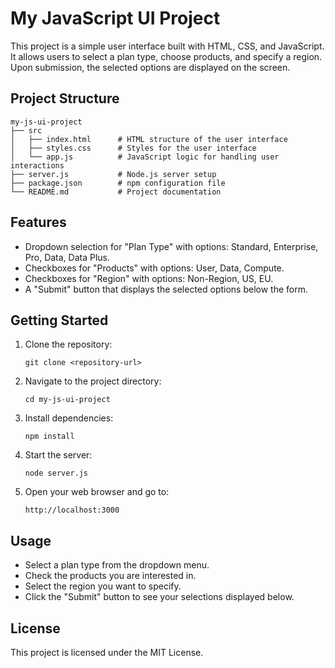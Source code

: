 # My JavaScript UI Project

This project is a simple user interface built with HTML, CSS, and JavaScript. It allows users to select a plan type, choose products, and specify a region. Upon submission, the selected options are displayed on the screen.

## Project Structure

```
my-js-ui-project
├── src
│   ├── index.html      # HTML structure of the user interface
│   ├── styles.css      # Styles for the user interface
│   └── app.js          # JavaScript logic for handling user interactions
├── server.js           # Node.js server setup
├── package.json        # npm configuration file
└── README.md           # Project documentation
```

## Features

- Dropdown selection for "Plan Type" with options: Standard, Enterprise, Pro, Data, Data Plus.
- Checkboxes for "Products" with options: User, Data, Compute.
- Checkboxes for "Region" with options: Non-Region, US, EU.
- A "Submit" button that displays the selected options below the form.

## Getting Started

1. Clone the repository:
   ```
   git clone <repository-url>
   ```

2. Navigate to the project directory:
   ```
   cd my-js-ui-project
   ```

3. Install dependencies:
   ```
   npm install
   ```

4. Start the server:
   ```
   node server.js
   ```

5. Open your web browser and go to:
   ```
   http://localhost:3000
   ```

## Usage

- Select a plan type from the dropdown menu.
- Check the products you are interested in.
- Select the region you want to specify.
- Click the "Submit" button to see your selections displayed below.

## License

This project is licensed under the MIT License.